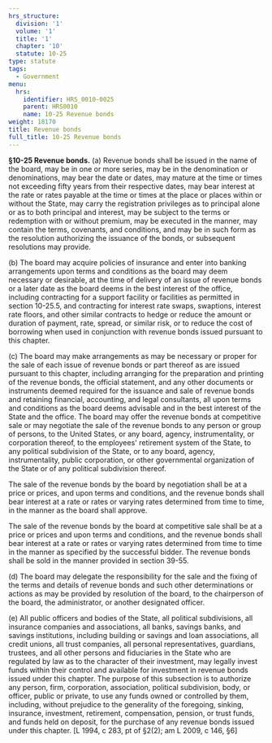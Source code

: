 ```yaml
---
hrs_structure:
  division: '1'
  volume: '1'
  title: '1'
  chapter: '10'
  statute: 10-25
type: statute
tags:
  - Government
menu:
  hrs:
    identifier: HRS_0010-0025
    parent: HRS0010
    name: 10-25 Revenue bonds
weight: 18170
title: Revenue bonds
full_title: 10-25 Revenue bonds
---
```

**§10-25 Revenue bonds.** (a) Revenue bonds shall be issued in the name of the board, may be in one or more series, may be in the denomination or denominations, may bear the date or dates, may mature at the time or times not exceeding fifty years from their respective dates, may bear interest at the rate or rates payable at the time or times at the place or places within or without the State, may carry the registration privileges as to principal alone or as to both principal and interest, may be subject to the terms or redemption with or without premium, may be executed in the manner, may contain the terms, covenants, and conditions, and may be in such form as the resolution authorizing the issuance of the bonds, or subsequent resolutions may provide.

(b) The board may acquire policies of insurance and enter into banking arrangements upon terms and conditions as the board may deem necessary or desirable, at the time of delivery of an issue of revenue bonds or a later date as the board deems in the best interest of the office, including contracting for a support facility or facilities as permitted in section 10-25.5, and contracting for interest rate swaps, swaptions, interest rate floors, and other similar contracts to hedge or reduce the amount or duration of payment, rate, spread, or similar risk, or to reduce the cost of borrowing when used in conjunction with revenue bonds issued pursuant to this chapter.

(c) The board may make arrangements as may be necessary or proper for the sale of each issue of revenue bonds or part thereof as are issued pursuant to this chapter, including arranging for the preparation and printing of the revenue bonds, the official statement, and any other documents or instruments deemed required for the issuance and sale of revenue bonds and retaining financial, accounting, and legal consultants, all upon terms and conditions as the board deems advisable and in the best interest of the State and the office. The board may offer the revenue bonds at competitive sale or may negotiate the sale of the revenue bonds to any person or group of persons, to the United States, or any board, agency, instrumentality, or corporation thereof, to the employees' retirement system of the State, to any political subdivision of the State, or to any board, agency, instrumentality, public corporation, or other governmental organization of the State or of any political subdivision thereof.

The sale of the revenue bonds by the board by negotiation shall be at a price or prices, and upon terms and conditions, and the revenue bonds shall bear interest at a rate or rates or varying rates determined from time to time, in the manner as the board shall approve.

The sale of the revenue bonds by the board at competitive sale shall be at a price or prices and upon terms and conditions, and the revenue bonds shall bear interest at a rate or rates or varying rates determined from time to time in the manner as specified by the successful bidder. The revenue bonds shall be sold in the manner provided in section 39-55.

(d) The board may delegate the responsibility for the sale and the fixing of the terms and details of revenue bonds and such other determinations or actions as may be provided by resolution of the board, to the chairperson of the board, the administrator, or another designated officer.

(e) All public officers and bodies of the State, all political subdivisions, all insurance companies and associations, all banks, savings banks, and savings institutions, including building or savings and loan associations, all credit unions, all trust companies, all personal representatives, guardians, trustees, and all other persons and fiduciaries in the State who are regulated by law as to the character of their investment, may legally invest funds within their control and available for investment in revenue bonds issued under this chapter. The purpose of this subsection is to authorize any person, firm, corporation, association, political subdivision, body, or officer, public or private, to use any funds owned or controlled by them, including, without prejudice to the generality of the foregoing, sinking, insurance, investment, retirement, compensation, pension, or trust funds, and funds held on deposit, for the purchase of any revenue bonds issued under this chapter. [L 1994, c 283, pt of §2(2); am L 2009, c 146, §6]